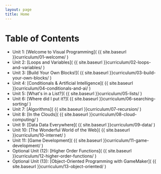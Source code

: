 ```yaml
---
layout: page
title: Home
---
```



Table of Contents
=================
 * Unit 1: [Welcome to Visual Programming]( {{ site.baseurl }}curriculum/01-welcome/ )
 * Unit 2: [Loops and Variables]( {{ site.baseurl }}curriculum/02-loops-and-variables/ )
 * Unit 3: [Build Your Own Blocks!]( {{ site.baseurl }}curriculum/03-build-your-own-blocks/ )
 * Unit 4: [Conditionals & Artificial Intelligence]( {{ site.baseurl }}curriculum/04-conditionals-and-ai/ )
 * Unit 5: [What's in a List?]( {{ site.baseurl }}curriculum/05-lists/ )
 * Unit 6: [Where did I put it?]( {{ site.baseurl }}curriculum/06-searching-sorting/ )
 * Unit 7: [Algorithms]( {{ site.baseurl }}curriculum/07-recursion/ )
 * Unit 8: [In the Clouds]( {{ site.baseurl }}curriculum/08-cloud-computing/ )
 * Unit 9: [Data Data Everywhere]( {{ site.baseurl }}curriculum/09-data/ )
 * Unit 10: [The Wonderful World of the Web]( {{ site.baseurl }}curriculum/10-internet/ )
 * Unit 11: [Game Development]( {{ site.baseurl }}curriculum/11-game-development/ )
 * Optional Unit (12): [Higher Order Functions]( {{ site.baseurl }}curriculum/12-higher-order-functions/ )
 * Optional Unit (13): [Object-Oriented Programming with GameMaker]( {{ site.baseurl }}curriculum/13-object-oriented/ )
 





